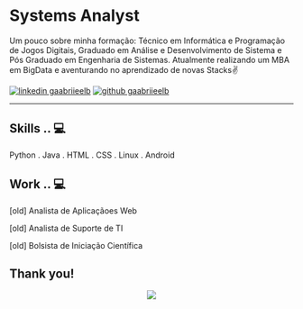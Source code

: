 <!-- Don't remove this --- https://github.com/ombharatiya -->

<!-- links to social media icons -->
<!-- no need to change these -->

<!-- icons  -->

[1.1]: https://github.com/gaabriieelb/gaabriieelb/blob/main/icons8-linkedin-48.png (linkedin icon with padding)
[2.1]: https://github.com/gaabriieelb/gaabriieelb/blob/main/icons8-github-48.png (github icon with padding)


<!-- links to my social media accounts -->

[1]: https://www.linkedin.com/in/gaabrielb/
[2]: https://github.com/gaabriieelb


<!-- Don't remove this --- https://github.com/gaabriieelb -->




<!-- section - intro -->
<!--#### **SDE** @ **HashedIn | Microsoft | ISRO** -->

# Systems Analyst


Um pouco sobre minha formação: Técnico em Informática e Programação de Jogos Digitais, Graduado em Análise e Desenvolvimento de Sistema e Pós Graduado em Engenharia de Sistemas. Atualmente realizando um MBA em BigData e aventurando no aprendizado de novas Stacks✌

<!-- section - intro -->

<!-- section - social media icons -->

[![linkedin gaabriieelb][1.1]][1]
[![github gaabriieelb][2.1]][2]

<!-- section - social media icons -->

 ---

<!-- section - skills -->

## Skills .. 💻

Python . Java . HTML . CSS . Linux . Android

<!-- section - skills -->

<!-- section - job details -->

## Work .. 💻
[old] Analista de Aplicaçãoes Web 

[old] Analista de Suporte de TI 

[old] Bolsista de Iniciação Científica

<!-- section - job details -->


<!-- section - interests -->

<!-- section - interests -->

<!-- section - blogs -->


## Thank you!

<p align='center'>
<img align='center' src="https://visitor-badge.glitch.me/badge?page_id=gaabriieelb.visitor-badge">
 <p/>
